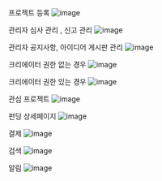 프로젝트 등록
![image](https://github.com/semiproject-bbc/html-css-js/assets/153487521/4c34f89c-fed7-4b2b-87ed-fd1940ab04ee)

관리자 심사 관리 , 신고 관리
![image](https://github.com/semiproject-bbc/html-css-js/assets/153487521/728964b3-3236-4c17-9f03-4962a0c47c2c)

관리자 공지사항, 아이디어 게시판 관리
![image](https://github.com/semiproject-bbc/html-css-js/assets/153487521/c0048cb6-59a5-4e22-b0e2-3b01b523ed82)

크리에이터 권한 없는 경우
![image](https://github.com/semiproject-bbc/html-css-js/assets/153487521/7ac52cb4-bb90-4778-8e33-6c25534cf90d)

크리에이터 권한 있는 경우
![image](https://github.com/semiproject-bbc/html-css-js/assets/153487521/3b8ee1f4-b196-474a-b675-0a2354ba4f87)

관심 프로젝트
![image](https://github.com/semiproject-bbc/html-css-js/assets/153487521/25e69677-672f-474b-8599-49b5a783199f)

펀딩 상세페이지
![image](https://github.com/semiproject-bbc/html-css-js/assets/153487521/e8e4fac9-5163-473c-9cdc-4f47d1a42d74)

결제
![image](https://github.com/semiproject-bbc/html-css-js/assets/153487521/34287667-aebe-4e5a-b2e1-471a24e9a4ef)

검색
![image](https://github.com/semiproject-bbc/html-css-js/assets/153487521/6fd570d7-fd71-4fde-a90b-7893e48ce9aa)

알림
![image](https://github.com/semiproject-bbc/html-css-js/assets/153487521/af591dba-2cc7-4245-879e-a310f2f0a5f5)

